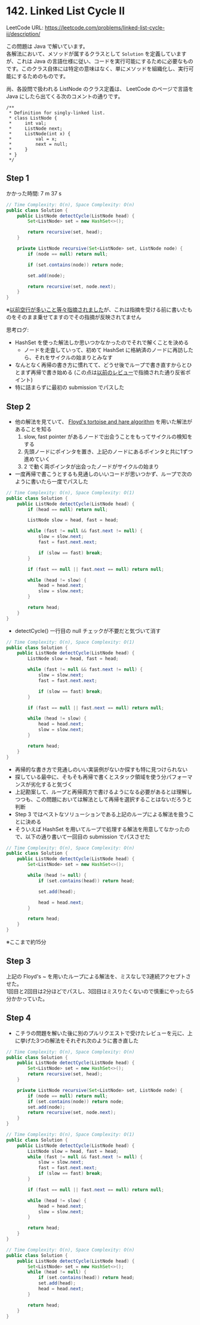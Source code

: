 # 142. Linked List Cycle II

LeetCode URL: https://leetcode.com/problems/linked-list-cycle-ii/description/

この問題は Java で解いています。  
各解法において、メソッドが属するクラスとして `Solution` を定義していますが、これは Java の言語仕様に従い、コードを実行可能にするために必要なものです。このクラス自体には特定の意味はなく、単にメソッドを組織化し、実行可能にするためのものです。

尚、各設問で扱われる ListNode のクラス定義は、 LeetCode のページで言語を Java にしたら出てくる次のコメントの通りです。

```
/**
 * Definition for singly-linked list.
 * class ListNode {
 *     int val;
 *     ListNode next;
 *     ListNode(int x) {
 *         val = x;
 *         next = null;
 *     }
 * }
 */
```

## Step 1

かかった時間: 7 m 37 s

```java
// Time Complexity: O(n), Space Complexity: O(n)
public class Solution {
    public ListNode detectCycle(ListNode head) {
        Set<ListNode> set = new HashSet<>();

        return recursive(set, head);
    }

    private ListNode recursive(Set<ListNode> set, ListNode node) {
        if (node == null) return null;

        if (set.contains(node)) return node;

        set.add(node);

        return recursive(set, node.next);
    }
}
```

※[以前空行が多いこと等々指摘されました](https://discord.com/channels/1084280443945353267/1245404801177616394/1245412412123779113)が、これは指摘を受ける前に書いたものをそのまま乗せてますのでその指摘が反映されてません

思考ログ:

- HashSet を使った解法しか思いつかなかったのでそれで解くことを決める
    - ノードを走査していって、初めて HashSet に格納済のノードに再訪したら、それをサイクルの始まりとみなす
- なんとなく再帰の書き方に慣れてて、どうせ後でループで書き直すからとひとまず再帰で書き始める (この点は[以前のレビュー](https://discord.com/channels/1084280443945353267/1245404801177616394/1245560536335253504)で指摘された通り反省ポイント)
- 特に詰まらずに最初の submission でパスした

## Step 2

- 他の解法を見ていて、 [Floyd's tortoise and hare algorithm](https://www.geeksforgeeks.org/floyds-cycle-finding-algorithm/) を用いた解法があることを知る
    1. slow, fast pointer があるノードで出会うことをもってサイクルの検知をする
    2. 先頭ノードにポインタを置き、上記のノードにあるポインタと共に1ずつ進めていく
    3. 2 で動く両ポインタが出会ったノードがサイクルの始まり
- 一度再帰で書こうとするも見通しのいいコードが思いつかず、ループで次のように書いたら一度でパスした

```java
// Time Complexity: O(n), Space Complexity: O(1)
public class Solution {
    public ListNode detectCycle(ListNode head) {
        if (head == null) return null;

        ListNode slow = head, fast = head;

        while (fast != null && fast.next != null) {
            slow = slow.next;
            fast = fast.next.next;

            if (slow == fast) break;
        }

        if (fast == null || fast.next == null) return null;

        while (head != slow) {
            head = head.next;
            slow = slow.next;
        }

        return head;
    }
}
```

- detectCycle() 一行目の null チェックが不要だと気づいて消す

```java
// Time Complexity: O(n), Space Complexity: O(1)
public class Solution {
    public ListNode detectCycle(ListNode head) {
        ListNode slow = head, fast = head;

        while (fast != null && fast.next != null) {
            slow = slow.next;
            fast = fast.next.next;

            if (slow == fast) break;
        }

        if (fast == null || fast.next == null) return null;

        while (head != slow) {
            head = head.next;
            slow = slow.next;
        }

        return head;
    }
}
```

- 再帰的な書き方で見通しのいい実装例がないか探すも特に見つけられない
- 探している最中に、そもそも再帰で書くとスタック領域を使う分パフォーマンスが劣化すると気づく
- 上記勘案して、ループと再帰両方で書けるようになる必要があるとは理解しつつも、この問題においては解法として再帰を選択することはないだろうと判断
- Step 3 ではベストなソリューションである上記のループによる解法を扱うことに決める
- そういえば HashSet を用いてループで処理する解法を用意してなかったので、以下の通り書いて一回目の submission でパスさせた

```java
// Time Complexity: O(n), Space Complexity: O(n)
public class Solution {
    public ListNode detectCycle(ListNode head) {
        Set<ListNode> set = new HashSet<>();

        while (head != null) {
            if (set.contains(head)) return head;

            set.add(head);

            head = head.next;
        }

        return head;
    }
}
```

※ここまで約15分

## Step 3

上記の Floyd's ~ を用いたループによる解法を、ミスなしで3連続アクセプトさせた。  
1回目と2回目は2分ほどでパスし、3回目はミスりたくないので慎重にやったら5分かかっていた。

## Step 4

- こチラの問題を解いた後に別のプルリクエストで受けたレビューを元に、上に挙げた3つの解法をそれぞれ次のように書き直した

```java
// Time Complexity: O(n), Space Complexity: O(n)
public class Solution {
    public ListNode detectCycle(ListNode head) {
        Set<ListNode> set = new HashSet<>();
        return recursive(set, head);
    }

    private ListNode recursive(Set<ListNode> set, ListNode node) {
        if (node == null) return null;
        if (set.contains(node)) return node;
        set.add(node);
        return recursive(set, node.next);
    }
}
```

```java
// Time Complexity: O(n), Space Complexity: O(1)
public class Solution {
    public ListNode detectCycle(ListNode head) {
        ListNode slow = head, fast = head;
        while (fast != null && fast.next != null) {
            slow = slow.next;
            fast = fast.next.next;
            if (slow == fast) break;
        }

        if (fast == null || fast.next == null) return null;

        while (head != slow) {
            head = head.next;
            slow = slow.next;
        }

        return head;
    }
}
```

```java
// Time Complexity: O(n), Space Complexity: O(n)
public class Solution {
    public ListNode detectCycle(ListNode head) {
        Set<ListNode> set = new HashSet<>();
        while (head != null) {
            if (set.contains(head)) return head;
            set.add(head);
            head = head.next;
        }

        return head;
    }
}
```
